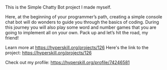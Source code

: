 This is the Simple Chatty Bot project I made myself.

Here, at the beginning of your programmer’s path, creating a simple console chat bot will do wonders to guide you through the basics of coding. During this journey you will also play some word and number games that you are going to implement all on your own. Pack up and let’s hit the road, my friend!

Learn more at https://hyperskill.org/projects/126
Here's the link to the project: https://hyperskill.org/projects/126

Check out my profile: https://hyperskill.org/profile/74246581
